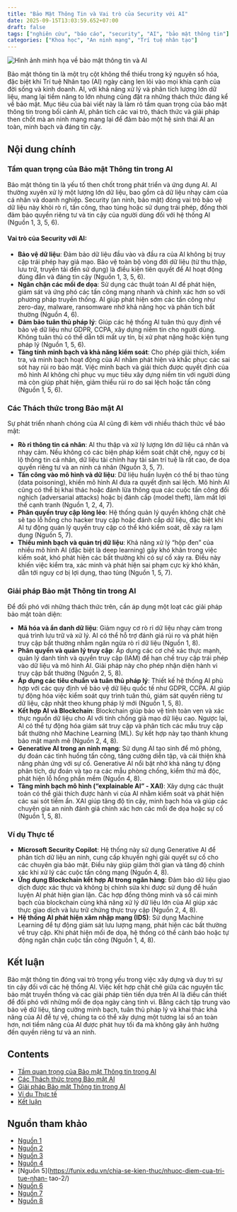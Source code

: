 ```yaml
---
title: "Bảo Mật Thông Tin và Vai trò của Security với AI"
date: 2025-09-15T13:03:59.652+07:00
draft: false
tags: ["nghiên cứu", "báo cáo", "security", "AI", "bảo mật thông tin"]
categories: ["Khoa học", "An ninh mạng", "Trí tuệ nhân tạo"]
---
```

![Hình ảnh minh họa về bảo mật thông tin và AI](/images/2025/Character-Shield-Mail-Data-Security-Business-Illustrator-coding-Shield_431971_wh860.png)

Bảo mật thông tin là một trụ cột không thể thiếu trong kỷ nguyên số hóa, đặc biệt khi Trí tuệ Nhân tạo (AI) ngày càng len lỏi vào mọi khía cạnh của đời sống và kinh doanh. AI, với khả năng xử lý và phân tích lượng lớn dữ liệu, mang lại tiềm năng to lớn nhưng cũng đặt ra những thách thức đáng kể về bảo mật. Mục tiêu của bài viết này là làm rõ tầm quan trọng của bảo mật thông tin trong bối cảnh AI, phân tích các vai trò, thách thức và giải pháp then chốt mà an ninh mạng mang lại để đảm bảo một hệ sinh thái AI an toàn, minh bạch và đáng tin cậy.

## Nội dung chính

### Tầm quan trọng của Bảo mật Thông tin trong AI

Bảo mật thông tin là yếu tố then chốt trong phát triển và ứng dụng AI. AI thường xuyên xử lý một lượng lớn dữ liệu, bao gồm cả dữ liệu nhạy cảm của cá nhân và doanh nghiệp. Security (an ninh, bảo mật) đóng vai trò bảo vệ dữ liệu này khỏi rò rỉ, tấn công, thao túng hoặc sử dụng trái phép, đồng thời đảm bảo quyền riêng tư và tin cậy của người dùng đối với hệ thống AI (Nguồn 1, 3, 5, 6).

#### Vai trò của Security với AI:

*   **Bảo vệ dữ liệu**: Đảm bảo dữ liệu đầu vào và đầu ra của AI không bị truy cập trái phép hay giả mạo. Bảo vệ toàn bộ vòng đời dữ liệu (từ thu thập, lưu trữ, truyền tải đến sử dụng) là điều kiện tiên quyết để AI hoạt động đúng đắn và đáng tin cậy (Nguồn 1, 3, 5, 6).
*   **Ngăn chặn các mối đe dọa**: Sử dụng các thuật toán AI để phát hiện, giám sát và ứng phó các tấn công mạng nhanh và chính xác hơn so với phương pháp truyền thống. AI giúp phát hiện sớm các tấn công như zero-day, malware, ransomware nhờ khả năng học và phân tích bất thường (Nguồn 4, 6).
*   **Đảm bảo tuân thủ pháp lý**: Giúp các hệ thống AI tuân thủ quy định về bảo vệ dữ liệu như GDPR, CCPA, xây dựng niềm tin cho người dùng. Không tuân thủ có thể dẫn tới mất uy tín, bị xử phạt nặng hoặc kiện tụng pháp lý (Nguồn 1, 5, 6).
*   **Tăng tính minh bạch và khả năng kiểm soát**: Cho phép giải thích, kiểm tra, và minh bạch hoạt động của AI nhằm phát hiện và khắc phục các sai sót hay rủi ro bảo mật. Việc minh bạch và giải thích được quyết định của mô hình AI không chỉ phục vụ mục tiêu xây dựng niềm tin với người dùng mà còn giúp phát hiện, giảm thiểu rủi ro do sai lệch hoặc tấn công (Nguồn 1, 5, 6).

### Các Thách thức trong Bảo mật AI

Sự phát triển nhanh chóng của AI cũng đi kèm với nhiều thách thức về bảo mật:

*   **Rò rỉ thông tin cá nhân**: AI thu thập và xử lý lượng lớn dữ liệu cá nhân và nhạy cảm. Nếu không có các biện pháp kiểm soát chặt chẽ, nguy cơ bị lộ thông tin cá nhân, dữ liệu tài chính hay tài sản trí tuệ là rất cao, đe dọa quyền riêng tư và an ninh cá nhân (Nguồn 3, 5, 7).
*   **Tấn công vào mô hình và dữ liệu**: Dữ liệu huấn luyện có thể bị thao túng (data poisoning), khiến mô hình AI đưa ra quyết định sai lệch. Mô hình AI cũng có thể bị khai thác hoặc đánh lừa thông qua các cuộc tấn công đối nghịch (adversarial attacks) hoặc bị đánh cắp (model theft), làm mất lợi thế cạnh tranh (Nguồn 1, 2, 4, 7).
*   **Phân quyền truy cập lỏng lẻo**: Hệ thống quản lý quyền không chặt chẽ sẽ tạo lỗ hổng cho hacker truy cập hoặc đánh cắp dữ liệu, đặc biệt khi AI tự động quản lý quyền truy cập có thể khó kiểm soát, dễ xảy ra lạm dụng (Nguồn 5, 7).
*   **Thiếu minh bạch và quản trị dữ liệu**: Khả năng xử lý “hộp đen” của nhiều mô hình AI (đặc biệt là deep learning) gây khó khăn trong việc kiểm soát, khó phát hiện các bất thường khi có sự cố xảy ra. Điều này khiến việc kiểm tra, xác minh và phát hiện sai phạm cực kỳ khó khăn, dẫn tới nguy cơ bị lợi dụng, thao túng (Nguồn 1, 5, 7).

### Giải pháp Bảo mật Thông tin trong AI

Để đối phó với những thách thức trên, cần áp dụng một loạt các giải pháp bảo mật toàn diện:

*   **Mã hóa và ẩn danh dữ liệu**: Giảm nguy cơ rò rỉ dữ liệu nhạy cảm trong quá trình lưu trữ và xử lý. AI có thể hỗ trợ đánh giá rủi ro và phát hiện truy cập bất thường nhằm ngăn ngừa rò rỉ dữ liệu (Nguồn 1, 8).
*   **Phân quyền và quản lý truy cập**: Áp dụng các cơ chế xác thực mạnh, quản lý danh tính và quyền truy cập (IAM) để hạn chế truy cập trái phép vào dữ liệu và mô hình AI. Giải pháp này cho phép nhận diện hành vi truy cập bất thường (Nguồn 2, 5, 8).
*   **Áp dụng các tiêu chuẩn và tuân thủ pháp lý**: Thiết kế hệ thống AI phù hợp với các quy định về bảo vệ dữ liệu quốc tế như GDPR, CCPA. AI giúp tự động hóa việc kiểm soát quy trình tuân thủ, giám sát quyền riêng tư dữ liệu, cập nhật theo khung pháp lý mới (Nguồn 1, 5, 8).
*   **Kết hợp AI và Blockchain**: Blockchain giúp bảo vệ tính toàn vẹn và xác thực nguồn dữ liệu cho AI với tính chống giả mạo dữ liệu cao. Ngược lại, AI có thể tự động hóa giám sát truy cập và phân tích các mẫu truy cập bất thường nhờ Machine Learning (ML). Sự kết hợp này tạo thành khung bảo mật mạnh mẽ (Nguồn 2, 4, 8).
*   **Generative AI trong an ninh mạng**: Sử dụng AI tạo sinh để mô phỏng, dự đoán các tình huống tấn công, tăng cường diễn tập, và cải thiện khả năng phản ứng với sự cố. Generative AI nổi bật nhờ khả năng tự động phân tích, dự đoán và tạo ra các mẫu phòng chống, kiểm thử mã độc, phát hiện lỗ hổng phần mềm (Nguồn 4, 8).
*   **Tăng minh bạch mô hình (“explainable AI” - XAI)**: Xây dựng các thuật toán có thể giải thích được hành vi của AI nhằm kiểm soát và phát hiện các sai sót tiềm ẩn. XAI giúp tăng độ tin cậy, minh bạch hóa và giúp các chuyên gia an ninh đánh giá chính xác hơn các mối đe dọa hoặc sự cố (Nguồn 1, 5, 8).

### Ví dụ Thực tế

*   **Microsoft Security Copilot**: Hệ thống này sử dụng Generative AI để phân tích dữ liệu an ninh, cung cấp khuyến nghị giải quyết sự cố cho các chuyên gia bảo mật. Điều này giúp giảm thời gian và tăng độ chính xác khi xử lý các cuộc tấn công mạng (Nguồn 4, 8).
*   **Ứng dụng Blockchain kết hợp AI trong ngân hàng**: Đảm bảo dữ liệu giao dịch được xác thực và không bị chỉnh sửa khi được sử dụng để huấn luyện AI phát hiện gian lận. Các hợp đồng thông minh và sổ cái minh bạch của blockchain cùng khả năng xử lý dữ liệu lớn của AI giúp xác thực giao dịch và lưu trữ chứng thực truy cập (Nguồn 2, 4, 8).
*   **Hệ thống AI phát hiện xâm nhập mạng (IDS)**: Sử dụng Machine Learning để tự động giám sát lưu lượng mạng, phát hiện các bất thường về truy cập. Khi phát hiện mối đe dọa, hệ thống có thể cảnh báo hoặc tự động ngăn chặn cuộc tấn công (Nguồn 1, 4, 8).

## Kết luận

Bảo mật thông tin đóng vai trò trọng yếu trong việc xây dựng và duy trì sự tin cậy đối với các hệ thống AI. Việc kết hợp chặt chẽ giữa các nguyên tắc bảo mật truyền thống và các giải pháp tiên tiến dựa trên AI là điều cần thiết để đối phó với những mối đe dọa ngày càng tinh vi. Bằng cách tập trung vào bảo vệ dữ liệu, tăng cường minh bạch, tuân thủ pháp lý và khai thác khả năng của AI để tự vệ, chúng ta có thể xây dựng một tương lai số an toàn hơn, nơi tiềm năng của AI được phát huy tối đa mà không gây ảnh hưởng đến quyền riêng tư và an ninh.

## Contents
- [Tầm quan trọng của Bảo mật Thông tin trong AI](#tầm-quan-trọng-của-bảo-mật-thông-tin-trong-ai)
- [Các Thách thức trong Bảo mật AI](#các-thách-thức-trong-bảo-mật-ai)
- [Giải pháp Bảo mật Thông tin trong AI](#giải-pháp-bảo-mật-thông-tin-trong-ai)
- [Ví dụ Thực tế](#ví-dụ-thực-tế)
- [Kết luận](#kết-luận)

## Nguồn tham khảo
- [Nguồn 1](https://mi2.com.vn/3-phuong-phap-bao-mat-attt-su-dung-tri-tue-nhan-tao/)
- [Nguồn 2](https://dx.moj.gov.vn/tiem-nang-va-giai-phap-ket-hop-ai-va-blockchain-trong-dam-bao-an-toan-thong-tin-856.htm)
- [Nguồn 3](https://antoanthongtin.vn/tin/rui-ro-an-toan-thong-tin-tu-ai-tao-sinh-va-van-de-ve-quyen-rieng-tu)
- [Nguồn 4](https://ictvietnam.vn/xu-huong-an-ninh-mang-nam-2025-ket-hop-giua-cong-nghe-ai-va-yeu-to-con-nguoi-68626.html)
- [Nguồn 5](https://funix.edu.vn/chia-se-kien-thuc/nhuoc-diem-cua-tri-tue-nhan- tao-2/)
- [Nguồn 6](https://www.microsoft.com/vi-vn/security/business/security-101/what-is-ai-security)
- [Nguồn 7](https://mi2.com.vn/giai-phap-bao-mat-ai-toan-dien-trong-ky-nguyen-tri-tue-nhan-tao/)
- [Nguồn 8](https://mi2.com.vn/top-6-san-pham-bao-mat-an-toan-thong-tin-duoc-tich-hop-ai/)
